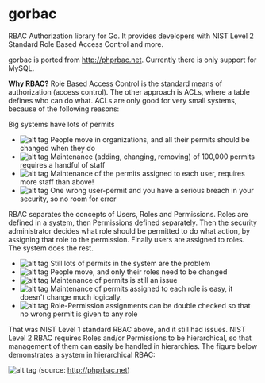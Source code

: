 # gorbac

RBAC Authorization library for Go. 
It provides developers with NIST Level 2 Standard Role Based Access Control and more.

gorbac is ported from http://phprbac.net.
Currently there is only support for MySQL.

**Why RBAC?**
Role Based Access Control is the standard means of authorization (access control). The other approach is ACLs, where a table defines who can do what. ACLs are only good for very small systems, because of the following reasons:

Big systems have lots of permits
- ![alt tag](http://phprbac.net/img/wrong16.png) People move in organizations, and all their permits should be changed when they do
- ![alt tag](http://phprbac.net/img/wrong16.png) Maintenance (adding, changing, removing) of 100,000 permits requires a handful of staff
- ![alt tag](http://phprbac.net/img/wrong16.png) Maintenance of the permits assigned to each user, requires more staff than above!
- ![alt tag](http://phprbac.net/img/wrong16.png) One wrong user-permit and you have a serious breach in your security, so no room for error

RBAC separates the concepts of Users, Roles and Permissions. Roles are defined in a system, then Permissions defined separately. Then the security administrator decides what role should be permitted to do what action, by assigning that role to the permission. Finally users are assigned to roles. The system does the rest.

- ![alt tag](http://phprbac.net/img/wrong16.png) Still lots of permits in the system are the problem
- ![alt tag](http://phprbac.net/img/tick16.png) People move, and only their roles need to be changed
- ![alt tag](http://phprbac.net/img/wrong16.png) Maintenance of permits is still an issue
- ![alt tag](http://phprbac.net/img/tick16.png) Maintenance of permits assigned to each role is easy, it doesn't change much logically.
- ![alt tag](http://phprbac.net/img/tick16.png) Role-Permission assignments can be double checked so that no wrong permit is given to any role

That was NIST Level 1 standard RBAC above, and it still had issues. NIST Level 2 RBAC requires Roles and/or Permissions to be hierarchical, so that management of them can easily be handled in hierarchies. The figure below demonstrates a system in hierarchical RBAC:

![alt tag](http://phprbac.net/img/rbac.png)
(source: http://phprbac.net)
